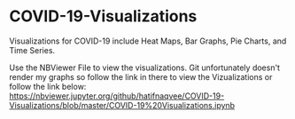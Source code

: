 # COVID-19-Visualizations
Visualizations for COVID-19 include Heat Maps, Bar Graphs, Pie Charts, and Time Series.

Use the NBViewer File to view the visualizations. Git unfortunately doesn't render my graphs so follow the link in there to view the Vizualizations or follow the link below:
https://nbviewer.jupyter.org/github/hatifnaqvee/COVID-19-Visualizations/blob/master/COVID-19%20Visualizations.ipynb
